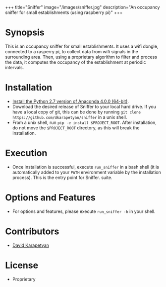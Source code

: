 +++
title="Sniffer"
image="/images/sniffer.jpg"
description="An occupancy sniffer for small establishments (using raspberry pi)"
+++

# Synopsis

This is an occupancy sniffer for small establishments. 
It uses a wifi dongle, connected to a rasperry pi, to collect data 
from wifi signals in the surrounding area. Then, using a proprietary algorithm to filter and process the data, it computes the occupancy of the establishment at periodic intervals.  

# Installation

* [Install the Python 2.7 version of 
Anaconda 4.0.0 (64-bit)](https://www.continuum.io/downloads).
* Download the desired release of Sniffer 
to your local hard drive. If you have a local copy of git, this can be
done by running `git clone https://github.com/dkarapetyan/sniffer` in a unix
shell.
* From a unix shell, run `pip -e install $PROJECT_ROOT`. After installation,
do not move the `$PROJECT_ROOT` directory, as this will break the
installation.

# Execution

* Once installation is successful, execute `run_sniffer` in a bash shell 
  (it is automatically added to your `PATH` environment variable 
  by the installation process). This is the entry point for Sniffer.
  suite.

# Options and Features

* For options and features, please execute `run_sniffer -h`
  in your shell. 
 
 
# Contributors

* [David Karapetyan](mailto:david.karapetyan@gmail.com)

# License

* Proprietary
